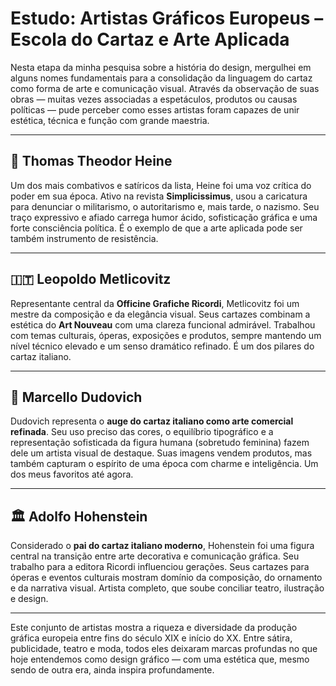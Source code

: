 # Estudo: Artistas Gráficos Europeus – Escola do Cartaz e Arte Aplicada

Nesta etapa da minha pesquisa sobre a história do design, mergulhei em alguns nomes fundamentais para a consolidação da linguagem do cartaz como forma de arte e comunicação visual. Através da observação de suas obras — muitas vezes associadas a espetáculos, produtos ou causas políticas — pude perceber como esses artistas foram capazes de unir estética, técnica e função com grande maestria.

---

## 🎨 Thomas Theodor Heine

Um dos mais combativos e satíricos da lista, Heine foi uma voz crítica do poder em sua época. Ativo na revista **Simplicissimus**, usou a caricatura para denunciar o militarismo, o autoritarismo e, mais tarde, o nazismo. Seu traço expressivo e afiado carrega humor ácido, sofisticação gráfica e uma forte consciência política. É o exemplo de que a arte aplicada pode ser também instrumento de resistência.

---

## 🇮🇹 Leopoldo Metlicovitz

Representante central da **Officine Grafiche Ricordi**, Metlicovitz foi um mestre da composição e da elegância visual. Seus cartazes combinam a estética do **Art Nouveau** com uma clareza funcional admirável. Trabalhou com temas culturais, óperas, exposições e produtos, sempre mantendo um nível técnico elevado e um senso dramático refinado. É um dos pilares do cartaz italiano.

---

## 👔 Marcello Dudovich

Dudovich representa o **auge do cartaz italiano como arte comercial refinada**. Seu uso preciso das cores, o equilíbrio tipográfico e a representação sofisticada da figura humana (sobretudo feminina) fazem dele um artista visual de destaque. Suas imagens vendem produtos, mas também capturam o espírito de uma época com charme e inteligência. Um dos meus favoritos até agora.

---

## 🏛️ Adolfo Hohenstein

Considerado o **pai do cartaz italiano moderno**, Hohenstein foi uma figura central na transição entre arte decorativa e comunicação gráfica. Seu trabalho para a editora Ricordi influenciou gerações. Seus cartazes para óperas e eventos culturais mostram domínio da composição, do ornamento e da narrativa visual. Artista completo, que soube conciliar teatro, ilustração e design.

---

Este conjunto de artistas mostra a riqueza e diversidade da produção gráfica europeia entre fins do século XIX e início do XX. Entre sátira, publicidade, teatro e moda, todos eles deixaram marcas profundas no que hoje entendemos como design gráfico — com uma estética que, mesmo sendo de outra era, ainda inspira profundamente.
